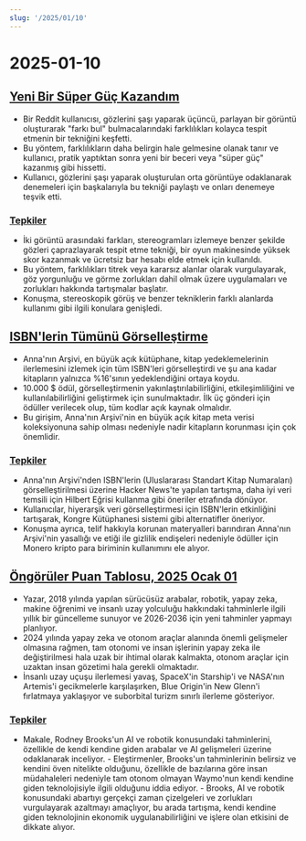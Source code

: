 ```yaml
---
slug: '/2025/01/10'
---
```


# 2025-01-10

## [Yeni Bir Süper Güç Kazandım](https://danielwirtz.com/blog/spot-the-difference-superpower)

- Bir Reddit kullanıcısı, gözlerini şaşı yaparak üçüncü, parlayan bir görüntü oluşturarak "farkı bul" bulmacalarındaki farklılıkları kolayca tespit etmenin bir tekniğini keşfetti.
- Bu yöntem, farklılıkların daha belirgin hale gelmesine olanak tanır ve kullanıcı, pratik yaptıktan sonra yeni bir beceri veya "süper güç" kazanmış gibi hissetti.
- Kullanıcı, gözlerini şaşı yaparak oluşturulan orta görüntüye odaklanarak denemeleri için başkalarıyla bu tekniği paylaştı ve onları denemeye teşvik etti.

### [Tepkiler](https://news.ycombinator.com/item?id=42655870)

- İki görüntü arasındaki farkları, stereogramları izlemeye benzer şekilde gözleri çaprazlayarak tespit etme tekniği, bir oyun makinesinde yüksek skor kazanmak ve ücretsiz bar hesabı elde etmek için kullanıldı.
- Bu yöntem, farklılıkları titrek veya kararsız alanlar olarak vurgulayarak, göz yorgunluğu ve görme zorlukları dahil olmak üzere uygulamaları ve zorlukları hakkında tartışmalar başlatır.
- Konuşma, stereoskopik görüş ve benzer tekniklerin farklı alanlarda kullanımı gibi ilgili konulara genişledi.

## [ISBN'lerin Tümünü Görselleştirme](https://annas-archive.org/blog/all-isbns.html)

- Anna'nın Arşivi, en büyük açık kütüphane, kitap yedeklemelerinin ilerlemesini izlemek için tüm ISBN'leri görselleştirdi ve şu ana kadar kitapların yalnızca %16'sının yedeklendiğini ortaya koydu.
- 10.000 $ ödül, görselleştirmenin yakınlaştırılabilirliğini, etkileşimliliğini ve kullanılabilirliğini geliştirmek için sunulmaktadır. İlk üç gönderi için ödüller verilecek olup, tüm kodlar açık kaynak olmalıdır.
- Bu girişim, Anna'nın Arşivi'nin en büyük açık kitap meta verisi koleksiyonuna sahip olması nedeniyle nadir kitapların korunması için çok önemlidir.

### [Tepkiler](https://news.ycombinator.com/item?id=42652577)

- Anna'nın Arşivi'nden ISBN'lerin (Uluslararası Standart Kitap Numaraları) görselleştirilmesi üzerine Hacker News'te yapılan tartışma, daha iyi veri temsili için Hilbert Eğrisi kullanma gibi öneriler etrafında dönüyor.
- Kullanıcılar, hiyerarşik veri görselleştirmesi için ISBN'lerin etkinliğini tartışarak, Kongre Kütüphanesi sistemi gibi alternatifler öneriyor.
- Konuşma ayrıca, telif hakkıyla korunan materyalleri barındıran Anna'nın Arşivi'nin yasallığı ve etiği ile gizlilik endişeleri nedeniyle ödüller için Monero kripto para biriminin kullanımını ele alıyor.

## [Öngörüler Puan Tablosu, 2025 Ocak 01](https://rodneybrooks.com/predictions-scorecard-2025-january-01/)

- Yazar, 2018 yılında yapılan sürücüsüz arabalar, robotik, yapay zeka, makine öğrenimi ve insanlı uzay yolculuğu hakkındaki tahminlerle ilgili yıllık bir güncelleme sunuyor ve 2026-2036 için yeni tahminler yapmayı planlıyor.
- 2024 yılında yapay zeka ve otonom araçlar alanında önemli gelişmeler olmasına rağmen, tam otonomi ve insan işlerinin yapay zeka ile değiştirilmesi hala uzak bir ihtimal olarak kalmakta, otonom araçlar için uzaktan insan gözetimi hala gerekli olmaktadır.
- İnsanlı uzay uçuşu ilerlemesi yavaş, SpaceX'in Starship'i ve NASA'nın Artemis'i gecikmelerle karşılaşırken, Blue Origin'in New Glenn'i fırlatmaya yaklaşıyor ve suborbital turizm sınırlı ilerleme gösteriyor.

### [Tepkiler](https://news.ycombinator.com/item?id=42651275)

- Makale, Rodney Brooks'un AI ve robotik konusundaki tahminlerini, özellikle de kendi kendine giden arabalar ve AI gelişmeleri üzerine odaklanarak inceliyor. - Eleştirmenler, Brooks'un tahminlerinin belirsiz ve kendini öven nitelikte olduğunu, özellikle de bazılarına göre insan müdahaleleri nedeniyle tam otonom olmayan Waymo'nun kendi kendine giden teknolojisiyle ilgili olduğunu iddia ediyor. - Brooks, AI ve robotik konusundaki abartıyı gerçekçi zaman çizelgeleri ve zorlukları vurgulayarak azaltmayı amaçlıyor, bu arada tartışma, kendi kendine giden teknolojinin ekonomik uygulanabilirliğini ve işlere olan etkisini de dikkate alıyor.

<head>
  <meta property="og:title" content="Yeni Bir Süper Güç Kazandım" />
  <meta property="og:type" content="website" />
  <meta property="og:image" content="https://og.cho.sh/api/og/?title=Yeni%20Bir%20S%C3%BCper%20G%C3%BC%C3%A7%20Kazand%C4%B1m&subheading=10%20Ocak%202025%20Cuma%3A%20Hacker%20Haber%20%C3%96zeti" />
</head>
